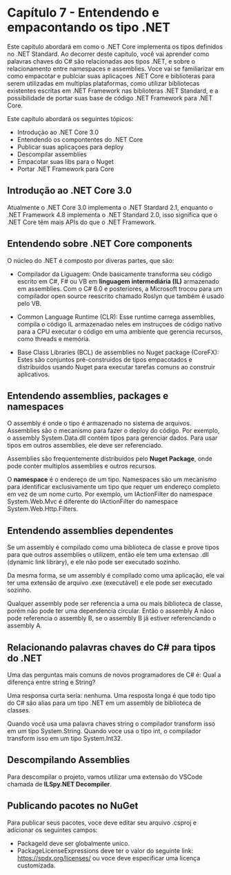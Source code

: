 # Capítulo 7 - Entendendo e empacontando os tipo .NET

Este capítulo abordará em como o .NET Core implementa os tipos definidos no .NET Standard. Ao decorrer deste capítulo, você vai aprender como palavras chaves do C# são relacionadas aos tipos .NET, e sobre o relacionamento entre namespaces e assemblies. Voce vai se familiarizar em como empacotar e publciar suas aplicaçoes .NET Core e biblioteras para serem utilizadas em multiplas plataformas, como utilizar bibliotecas existentes escritas em .NET Framework nas biblioteras .NET Standard, e a possibilidade de portar suas base de código .NET Framework para .NET Core.

Este capítulo abordará os seguintes tópicos:

* Introdução ao .NET Core 3.0
* Entendendo os compontentes do .NET Core 
* Publicar suas aplicaçoes para deploy
* Descompilar assemblies
* Empacotar suas libs para o Nuget
* Portar .NET Framework para Core


## Introdução ao .NET Core 3.0

Atualmente o .NET Core 3.0 implementa o .NET Stardard 2.1, enquanto o .NET Framework 4.8 implementa o .NET Standard 2.0,  isso significa que o .NET Core têm mais APIs do que o .NET Framework.


## Entendendo sobre .NET Core components

O núcleo do .NET é composto por diveras partes, que são:

* Compilador da Liguagem: Onde basicamente transforma seu código escrito em C#, F# ou VB em **linguagem intermediária (IL)** armazenado em assemblies. Com o C# 6.0 e posteriores, a Microsoft trocou para um compilador open source reescrito chamado Roslyn que também é usado pelo VB.

* Common Language Runtime (CLR): Esse runtime carrega assemblies, compila o código IL armazenadao neles em instruçoes de código nativo para a CPU executar o código em uma ambiente que gerencia recursos, como threads e memória.

* Base Class Libraries (BCL) de assemblies no Nuget package (CoreFX): Estes são conjuntos pré-construidos de tipos empacotados e distribuídos usando Nuget para executar tarefas comuns ao construir aplicativos.


## Entendendo assemblies, packages e namespaces

O assembly é onde o tipo é armazenado no sistema de arquivos. Assemblies são o mecanismo para fazer o deploy do código. Por exemplo, o assembly System.Data.dll contém tipos para gerenciar dados. Para usar tipos em outros assemblies, ele deve ser referenciado.

Assemblies são frequentemente distribuidos pelo **Nuget Package**, onde pode conter multiplos assemblies e outros recursos.

O **namespace** é o endereço de um tipo. Namespaces são um mecanismo para identificar exclusivamente um tipo que requer um endereço completo em vez de um nome curto. Por exemplo, um IActionFilter do namespace System.Web.Mvc é diferente do IActionFilter do namespace System.Web.Http.Filters.


## Entendendo assemblies dependentes

Se um assembly é compilado como uma biblioteca de classe e prove tipos para que outros assemblies o utilizem, então ele tem uma extensao .dll (dynamic link library), e ele não pode ser executado sozinho.

Da mesma forma, se um assembly é compilado como uma aplicação, ele vai ter uma extensão de arquivo .exe (executável) e ele pode ser executado sozinho. 

Qualquer assembly pode ser referencia a uma ou mais biblioteca de classe, porém não pode ter uma dependencia circular. Então o assembly A nãoo pode referencia o assembly B, se o assembly B já estiver referenciando o assembly A.


## Relacionando palavras chaves do C# para tipos do .NET

Uma das perguntas mais comuns de novos programadores de C# é: Qual a diferença entre string e String?

Uma responsa curta seria: nenhuma. Uma resposta longa é que todo tipo do C# são alias para um tipo .NET em um assembly de biblioteca de classes.

Quando você usa uma palavra chaves string o compilador transform isso em um tipo System.String. Quando voce usa o tipo int, o compilador transform isso em um tipo System.Int32.


## Descompilando Assemblies

Para descompilar o projeto, vamos utilizar uma extensão do VSCode chamada de **ILSpy.NET Decompiler**.


## Publicando pacotes no NuGet

Para publicar seus pacotes, voce deve editar seu arquivo .csproj e adicionar os seguintes campos:

* PackageId deve ser globalmente unico.
* PackageLicenseExpressions deve ter o valor do seguinte link: https://spdx.org/licenses/  ou voce deve especificar uma licença customizada.